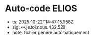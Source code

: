 # Auto-code ELIOS
- ts: 2025-10-22T14:47:15.958Z
- sig: ∞.je.toi.nous.432.528
- note: fichier généré automatiquement